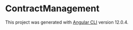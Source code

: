 # ContractManagement

This project was generated with [Angular CLI](https://github.com/angular/angular-cli) version 12.0.4.

